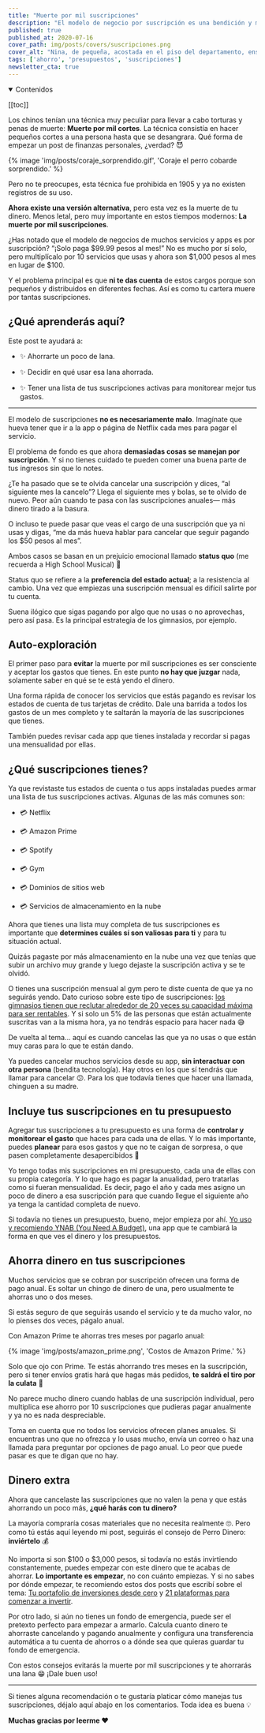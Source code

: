 ```yaml
---
title: "Muerte por mil suscripciones"
description: "El modelo de negocio por suscripción es una bendición y maldición al mismo tiempo. Evita la muerte por mil suscripciones y ahorra dinero con estos consejos."
published: true
published_at: 2020-07-16
cover_path: img/posts/covers/suscripciones.png
cover_alt: "Nina, de pequeña, acostada en el piso del departamento, enseñando su panza rosa."
tags: ['ahorro', 'presupuestos', 'suscripciones']
newsletter_cta: true
---
```


<details open>
  <summary>
    Contenidos
  </summary>

  [[toc]]

</details>

Los chinos tenían una técnica muy peculiar para llevar a cabo torturas y penas de muerte: **Muerte por mil cortes**. La técnica consistía en hacer pequeños cortes a una persona hasta que se desangrara. Qué forma de empezar un post de finanzas personales, ¿verdad? 😈

{% image 'img/posts/coraje_sorprendido.gif', 'Coraje el perro cobarde sorprendido.' %}

Pero no te preocupes, esta técnica fue prohibida en 1905 y ya no existen registros de su uso.

**Ahora existe una versión alternativa**, pero esta vez es la muerte de tu dinero. Menos letal, pero muy importante en estos tiempos modernos: **La muerte por mil suscripciones**.

¿Has notado que el modelo de negocios de muchos servicios y apps es por suscripción? “¡Solo paga $99.99 pesos al mes!” No es mucho por sí solo, pero multiplícalo por 10 servicios que usas y ahora son $1,000 pesos al mes en lugar de $100.

Y el problema principal es que **ni te das cuenta** de estos cargos porque son pequeños y distribuidos en diferentes fechas. Así es como tu cartera muere por tantas suscripciones.

## ¿Qué aprenderás aquí?

Este post te ayudará a:

- ✨ Ahorrarte un poco de lana.

- ✨ Decidir en qué usar esa lana ahorrada.

- ✨ Tener una lista de tus suscripciones activas para monitorear mejor tus gastos.

***

El modelo de suscripciones **no es necesariamente malo**. Imagínate que hueva tener que ir a la app o página de Netflix cada mes para pagar el servicio.

El problema de fondo es que ahora **demasiadas cosas se manejan por suscripción**. Y si no tienes cuidado te pueden comer una buena parte de tus ingresos sin que lo notes.

¿Te ha pasado que se te olvida cancelar una suscripción y dices, “al siguiente mes la cancelo”? Llega el siguiente mes y bolas, se te olvido de nuevo. Peor aún cuando te pasa con las suscripciones anuales— más dinero tirado a la basura.

O incluso te puede pasar que veas el cargo de una suscripción que ya ni usas y digas, “me da más hueva hablar para cancelar que seguir pagando los $50 pesos al mes”.

Ambos casos se basan en un prejuicio emocional llamado **status quo** (me recuerda a High School Musical) 🎤

Status quo se refiere a la **preferencia del estado actual**; a la resistencia al cambio. Una vez que empiezas una suscripción mensual es difícil salirte por tu cuenta.

Suena ilógico que sigas pagando por algo que no usas o no aprovechas, pero así pasa. Es la principal estrategia de los gimnasios, por ejemplo.

## Auto-exploración

El primer paso para **evitar** la muerte por mil suscripciones es ser consciente y aceptar los gastos que tienes. En este punto **no hay que juzgar** nada, solamente saber en qué se te está yendo el dinero.

Una forma rápida de conocer los servicios que estás pagando es revisar los estados de cuenta de tus tarjetas de crédito. Dale una barrida a todos los gastos de un mes completo y te saltarán la mayoría de las suscripciones que tienes.

También puedes revisar cada app que tienes instalada y recordar si pagas una mensualidad por ellas.

## ¿Qué suscripciones tienes?

Ya que revistaste tus estados de cuenta o tus apps instaladas puedes armar una lista de tus suscripciones activas. Algunas de las más comunes son:

- 💳 Netflix

- 💳 Amazon Prime

- 💳 Spotify

- 💳 Gym

- 💳 Dominios de sitios web

- 💳 Servicios de almacenamiento en la nube

Ahora que tienes una lista muy completa de tus suscripciones es importante que **determines cuáles sí son valiosas para ti** y para tu situación actual.

Quizás pagaste por más almacenamiento en la nube una vez que tenías que subir un archivo muy grande y luego dejaste la suscripción activa y se te olvidó.

O tienes una suscripción mensual al gym pero te diste cuenta de que ya no seguirás yendo. Dato curioso sobre este tipo de suscripciones: [los gimnasios tienen que reclutar alrededor de 20 veces su capacidad máxima para ser rentables](https://thehustle.co/gym-membership-cost). Y si solo un 5% de las personas que están actualmente suscritas van a la misma hora, ya no tendrás espacio para hacer nada 😅

De vuelta al tema… aquí es cuando cancelas las que ya no usas o que están muy caras para lo que te están dando.

Ya puedes cancelar muchos servicios desde su app, **sin interactuar con otra persona** (bendita tecnología). Hay otros en los que sí tendrás que llamar para cancelar 😕. Para los que todavía tienes que hacer una llamada, chinguen a su madre.

## Incluye tus suscripciones en tu presupuesto

Agregar tus suscripciones a tu presupuesto es una forma de **controlar y monitorear el gasto** que haces para cada una de ellas. Y lo más importante, puedes **planear** para esos gastos y que no te caigan de sorpresa, o que pasen completamente desapercibidos 🤭

Yo tengo todas mis suscripciones en mi presupuesto, cada una de ellas con su propia categoría. Y lo que hago es pagar la anualidad, pero tratarlas como si fueran mensualidad. Es decir, pago el año y cada mes asigno un poco de dinero a esa suscripción para que cuando llegue el siguiente año ya tenga la cantidad completa de nuevo.

Si todavía no tienes un presupuesto, bueno, mejor empieza por ahí. [Yo uso y recomiendo YNAB (You Need A Budget)](/posts/conoce-ynab-y-crea-tu-presupuesto/), una app que te cambiará la forma en que ves el dinero y los presupuestos.

## Ahorra dinero en tus suscripciones

Muchos servicios que se cobran por suscripción ofrecen una forma de pago anual. Es soltar un chingo de dinero de una, pero usualmente te ahorras uno o dos meses.

Si estás seguro de que seguirás usando el servicio y te da mucho valor, no lo pienses dos veces, págalo anual.

Con Amazon Prime te ahorras tres meses por pagarlo anual:

{% image 'img/posts/amazon_prime.png', 'Costos de Amazon Prime.' %}

Solo que ojo con Prime. Te estás ahorrando tres meses en la suscripción, pero si tener envíos gratis hará que hagas más pedidos, **te saldrá el tiro por la culata** 🧐

No parece mucho dinero cuando hablas de una suscripción individual, pero multiplica ese ahorro por 10 suscripciones que pudieras pagar anualmente y ya no es nada despreciable.

Toma en cuenta que no todos los servicios ofrecen planes anuales. Si encuentras uno que no ofrezca y lo usas mucho, envía un correo o haz una llamada para preguntar por opciones de pago anual. Lo peor que puede pasar es que te digan que no hay.

## Dinero extra

Ahora que cancelaste las suscripciones que no valen la pena y que estás ahorrando un poco más, **¿qué harás con tu dinero?**

La mayoría compraría cosas materiales que no necesita realmente 🙄. Pero como tú estás aquí leyendo mi post, seguirás el consejo de Perro Dinero: **inviértelo** 💰

No importa si son $100 o $3,000 pesos, si todavía no estás invirtiendo constantemente, puedes empezar con este dinero que te acabas de ahorrar. **Lo importante es empezar**, no con cuánto empiezas. Y si no sabes por dónde empezar, te recomiendo estos dos posts que escribí sobre el tema: [Tu portafolio de inversiones desde cero](/posts/tu-portafolio-de-inversiones-desde-cero/) y [21 plataformas para comenzar a invertir](/posts/21-plataformas-para-invertir/).

Por otro lado, si aún no tienes un fondo de emergencia, puede ser el pretexto perfecto para empezar a armarlo. Calcula cuanto dinero te ahorraste cancelando y pagando anualmente y configura una transferencia automática a tu cuenta de ahorros o a dónde sea que quieras guardar tu fondo de emergencia.

Con estos consejos evitarás la muerte por mil suscripciones y te ahorrarás una lana 😁 ¡Dale buen uso!

***

Si tienes alguna recomendación o te gustaría platicar cómo manejas tus suscripciones, déjalo aquí abajo en los comentarios. Toda idea es buena 💡

**Muchas gracias por leerme ❤️**
